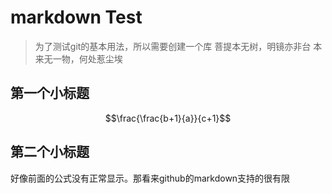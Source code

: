 # markdown Test
> 为了测试git的基本用法，所以需要创建一个库
菩提本无树，明镜亦非台
本来无一物，何处惹尘埃
## 第一个小标题
$$\frac{\frac{b+1}{a}}{c+1}$$
## 第二个小标题
好像前面的公式没有正常显示。那看来github的markdown支持的很有限
